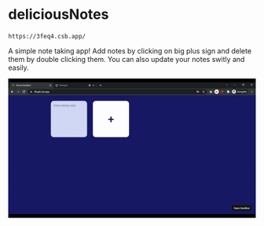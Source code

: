 # deliciousNotes

```
https://3feq4.csb.app/
```

A simple note taking app! Add notes by clicking on big plus sign and delete them by double clicking them. You can also update your notes switly and easily.

![Nice Demo](./demo.gif)
